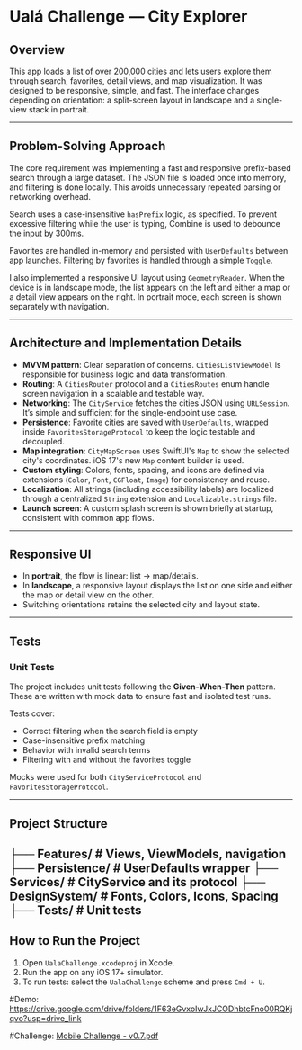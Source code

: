 # Ualá Challenge — City Explorer

## Overview

This app loads a list of over 200,000 cities and lets users explore them through search, favorites, detail views, and map visualization. It was designed to be responsive, simple, and fast. The interface changes depending on orientation: a split-screen layout in landscape and a single-view stack in portrait.

---

## Problem-Solving Approach

The core requirement was implementing a fast and responsive prefix-based search through a large dataset. The JSON file is loaded once into memory, and filtering is done locally. This avoids unnecessary repeated parsing or networking overhead.

Search uses a case-insensitive `hasPrefix` logic, as specified. To prevent excessive filtering while the user is typing, Combine is used to debounce the input by 300ms.

Favorites are handled in-memory and persisted with `UserDefaults` between app launches. Filtering by favorites is handled through a simple `Toggle`.

I also implemented a responsive UI layout using `GeometryReader`. When the device is in landscape mode, the list appears on the left and either a map or a detail view appears on the right. In portrait mode, each screen is shown separately with navigation.

---

## Architecture and Implementation Details

- **MVVM pattern**: Clear separation of concerns. `CitiesListViewModel` is responsible for business logic and data transformation.
- **Routing**: A `CitiesRouter` protocol and a `CitiesRoutes` enum handle screen navigation in a scalable and testable way.
- **Networking**: The `CityService` fetches the cities JSON using `URLSession`. It’s simple and sufficient for the single-endpoint use case.
- **Persistence**: Favorite cities are saved with `UserDefaults`, wrapped inside `FavoritesStorageProtocol` to keep the logic testable and decoupled.
- **Map integration**: `CityMapScreen` uses SwiftUI's `Map` to show the selected city's coordinates. iOS 17's new `Map` content builder is used.
- **Custom styling**: Colors, fonts, spacing, and icons are defined via extensions (`Color`, `Font`, `CGFloat`, `Image`) for consistency and reuse.
- **Localization**: All strings (including accessibility labels) are localized through a centralized `String` extension and `Localizable.strings` file.
- **Launch screen**: A custom splash screen is shown briefly at startup, consistent with common app flows.

---

## Responsive UI

- In **portrait**, the flow is linear: list → map/details.
- In **landscape**, a responsive layout displays the list on one side and either the map or detail view on the other.
- Switching orientations retains the selected city and layout state.

---

## Tests

### Unit Tests

The project includes unit tests following the **Given-When-Then** pattern. These are written with mock data to ensure fast and isolated test runs.

Tests cover:

- Correct filtering when the search field is empty
- Case-insensitive prefix matching
- Behavior with invalid search terms
- Filtering with and without the favorites toggle

Mocks were used for both `CityServiceProtocol` and `FavoritesStorageProtocol`.

---

## Project Structure
├── Features/               # Views, ViewModels, navigation
├── Persistence/            # UserDefaults wrapper
├── Services/               # CityService and its protocol
├── DesignSystem/           # Fonts, Colors, Icons, Spacing
├── Tests/                  # Unit tests
---

## How to Run the Project

1. Open `UalaChallenge.xcodeproj` in Xcode.
2. Run the app on any iOS 17+ simulator.
3. To run tests: select the `UalaChallenge` scheme and press `Cmd + U`.

#Demo:
https://drive.google.com/drive/folders/1F63eGvxoIwJxJCODhbtcFno00RQKjqvo?usp=drive_link

#Challenge:
[Mobile Challenge - v0.7.pdf](https://github.com/user-attachments/files/20260120/Mobile.Challenge.-.v0.7.pdf)

